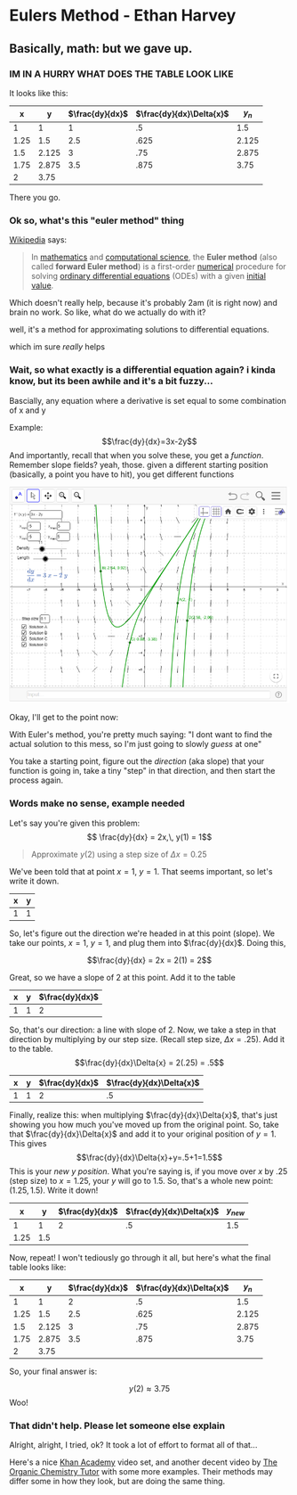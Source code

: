 # Eulers Method - Ethan Harvey
## Basically, math: but we gave up.

### IM IN A HURRY WHAT DOES THE TABLE LOOK LIKE
It looks like this:

| x    | y     | $\frac{dy}{dx}$ | $\frac{dy}{dx}\Delta{x}$ | $y_{n}$ |
| ---- | ----- | --------------- | ------------------------ | ----- |
| 1    | 1     | 1               | .5                       | 1.5   |
| 1.25 | 1.5   | 2.5             | .625                     | 2.125 |
| 1.5  | 2.125 | 3               | .75                      | 2.875 |
| 1.75 | 2.875 | 3.5             | .875                     | 3.75  |
| 2    | 3.75  |                 |                          |       |

There you go.

### Ok so, what's this "euler method" thing

[Wikipedia](https://en.wikipedia.org/wiki/Euler_method) says:

> In [mathematics](https://en.wikipedia.org/wiki/Mathematics "Mathematics") and [computational science](https://en.wikipedia.org/wiki/Computational_science "Computational science"), the **Euler method** (also called **forward Euler method**) is a first-order [numerical](https://en.wikipedia.org/wiki/Numerical_analysis "Numerical analysis") procedure for solving [ordinary differential equations](https://en.wikipedia.org/wiki/Ordinary_differential_equation "Ordinary differential equation") (ODEs) with a given [initial value](https://en.wikipedia.org/wiki/Initial_value_problem "Initial value problem").

Which doesn't really help, because it's probably 2am (it is right now) and brain no work. So like, what do we actually do with it?

well, it's a method for approximating solutions to differential equations.

which im sure *really* helps

### Wait, so what exactly is a differential equation again? i kinda know, but its been awhile and it's a bit fuzzy...

Bascially, any equation where a derivative is set equal to some combination of x and y

Example:
$$\frac{dy}{dx}=3x-2y$$
And importantly, recall that when you solve these, you get a *function*. Remember slope fields? yeah, those. given a different starting position (basically, a point you have to hit), you get different functions

![Here's the slope field for that example, with some of the specific solutions graphed out](SlopeFields.png)

Okay, I'll get to the point now:

With Euler's method, you're pretty much saying: "I dont want to find the actual solution to this mess, so I'm just going to slowly *guess* at one"

You take a starting point, figure out the *direction* (aka slope) that your function is going in, take a tiny "step" in that direction, and then start the process again.

### Words make no sense, example needed

Let's say you're given this problem:
$$ \frac{dy}{dx} = 2x,\, y(1) = 1$$

> Approximate $y(2)$ using a step size of $\Delta{x} = 0.25$

We've been told that at point $x=1$, $y=1$. 
That seems important, so let's write it down.

| x   | y   |
| --- | --- |
| 1   | 1   |

So, let's figure out the direction we're headed in at this point (slope). We take our points, $x=1$, $y=1$, and plug them into $\frac{dy}{dx}$. Doing this,

$$\frac{dy}{dx} = 2x = 2(1) = 2$$

Great, so we have a slope of 2 at this point. Add it to the table

| x   | y   | $\frac{dy}{dx}$ |
| --- | --- | -------------- |
| 1   | 1   | 2              |

So, that's our direction: a line with slope of 2. Now, we take a step in that direction by multiplying by our step size. (Recall step size, $\Delta{x} = .25$). Add it to the table.
$$\frac{dy}{dx}\Delta{x} = 2(.25) = .5$$

| x   | y   | $\frac{dy}{dx}$ | $\frac{dy}{dx}\Delta{x}$ |
| --- | --- | --------------- | ------------------------ |
| 1   | 1   | 2               | .5                      |

Finally, realize this: when multiplying $\frac{dy}{dx}\Delta{x}$, that's just showing you how much you've moved up from the original point. So, take that $\frac{dy}{dx}\Delta{x}$ and add it to your original position of $y=1$. This gives 
$$\frac{dy}{dx}\Delta{x}+y=.5+1=1.5$$
This is your *new $y$ position*. What you're saying is, if you move over $x$ by $.25$ (step size) to $x=1.25$, your $y$ will go to $1.5$. So, that's a whole new point: $(1.25, 1.5)$. Write it down!

| x    | y   | $\frac{dy}{dx}$ | $\frac{dy}{dx}\Delta{x}$ | $y_{new}$ |
| ---- | --- | --------------- | ------------------------ | ------- |
| 1    | 1   | 2               | .5                       | 1.5     |
| 1.25 | 1.5 |                 |                          |         |

Now, repeat! I won't tediously go through it all, but here's what the final table looks like:

| x    | y     | $\frac{dy}{dx}$ | $\frac{dy}{dx}\Delta{x}$ | $y_{n}$ |
| ---- | ----- | --------------- | ------------------------ | ----- |
| 1    | 1     | 2               | .5                       | 1.5   |
| 1.25 | 1.5   | 2.5             | .625                     | 2.125 |
| 1.5  | 2.125 | 3               | .75                      | 2.875 |
| 1.75 | 2.875 | 3.5             | .875                     | 3.75  |
| 2    | 3.75  |                 |                          |       |

So, your final answer is:

$$ y(2) \approx 3.75$$
Woo!

### That didn't help. Please let someone else explain

Alright, alright, I tried, ok? It took a lot of effort to format all of that...

Here's a nice [Khan Academy](https://www.khanacademy.org/math/ap-calculus-bc/bc-differential-equations-new/bc-7-5/v/eulers-method) video set, and another decent video by [The Organic Chemistry Tutor](https://www.youtube.com/watch?v=ukNbG7muKho) with some more examples. Their methods may differ some in how they look, but are doing the same thing.